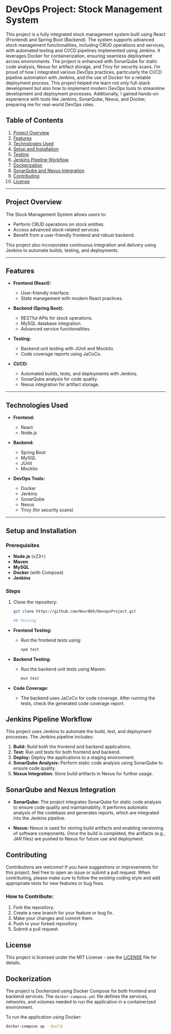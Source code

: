 # DevOps Project: Stock Management System

This project is a fully integrated stock management system built using React (Frontend) and Spring Boot (Backend). The system supports advanced stock management functionalities, including CRUD operations and services, with automated testing and CI/CD pipelines implemented using Jenkins. It leverages Docker for containerization, ensuring seamless deployment across environments. The project is enhanced with SonarQube for static code analysis, Nexus for artifact storage, and Trivy for security scans.
I’m proud of how I integrated various DevOps practices, particularly the CI/CD pipeline automation with Jenkins, and the use of Docker for a reliable deployment process. This project helped me learn not only full-stack development but also how to implement modern DevOps tools to streamline development and deployment processes. Additionally, I gained hands-on experience with tools like Jenkins, SonarQube, Nexus, and Docker, preparing me for real-world DevOps roles.

## Table of Contents

1. [Project Overview](#project-overview)
2. [Features](#features)
3. [Technologies Used](#technologies-used)
4. [Setup and Installation](#setup-and-installation)
5. [Testing](#testing)
6. [Jenkins Pipeline Workflow](#jenkins-pipeline-workflow)
7. [Dockerization](#dockerization)
8. [SonarQube and Nexus Integration](#sonarqube-and-nexus-integration)
9. [Contributing](#contributing)
10. [License](#license)

---

## Project Overview

The Stock Management System allows users to:
- Perform CRUD operations on stock entities.
- Access advanced stock-related services.
- Benefit from a user-friendly frontend and robust backend.

This project also incorporates continuous integration and delivery using Jenkins to automate builds, testing, and deployments.

---

## Features

- **Frontend (React):**
  - User-friendly interface.
  - State management with modern React practices.
  
- **Backend (Spring Boot):**
  - RESTful APIs for stock operations.
  - MySQL database integration.
  - Advanced service functionalities.

- **Testing:**
  - Backend unit testing with JUnit and Mockito.
  - Code coverage reports using JaCoCo.

- **CI/CD:**
  - Automated builds, tests, and deployments with Jenkins.
  - SonarQube analysis for code quality.
  - Nexus integration for artifact storage.

---

## Technologies Used

- **Frontend:**
  - React
  - Node.js

- **Backend:**
  - Spring Boot
  - MySQL
  - JUnit
  - Mockito

- **DevOps Tools:**
  - Docker
  - Jenkins
  - SonarQube
  - Nexus
  - Trivy (for security scans)

---

## Setup and Installation

### Prerequisites
- **Node.js** (v23+)
- **Maven**
- **MySQL**
- **Docker** (with Compose)
- **Jenkins**

### Steps
1. Clone the repository:
   ```bash
   git clone https://github.com/NourBkh/DevopsProject.git

   ## Testing

- **Frontend Testing:**
  - Run the frontend tests using:
    ```bash
    npm test
    ```

- **Backend Testing:**
  - Run the backend unit tests using Maven:
    ```bash
    mvn test
    ```

- **Code Coverage:**
  - The backend uses JaCoCo for code coverage. After running the tests, check the generated code coverage report.

## Jenkins Pipeline Workflow

This project uses Jenkins to automate the build, test, and deployment processes. The Jenkins pipeline includes:

1. **Build:** Build both the frontend and backend applications.
2. **Test:** Run unit tests for both frontend and backend.
3. **Deploy:** Deploy the applications to a staging environment.
4. **SonarQube Analysis:** Perform static code analysis using SonarQube to ensure code quality.
5. **Nexus Integration:** Store build artifacts in Nexus for further usage.


## SonarQube and Nexus Integration

- **SonarQube:** The project integrates SonarQube for static code analysis to ensure code quality and maintainability. It performs automatic analysis of the codebase and generates reports, which are integrated into the Jenkins pipeline.
  
- **Nexus:** Nexus is used for storing build artifacts and enabling versioning of software components. Once the build is completed, the artifacts (e.g., JAR files) are pushed to Nexus for future use and deployment.

## Contributing

Contributions are welcome! If you have suggestions or improvements for this project, feel free to open an issue or submit a pull request. When contributing, please make sure to follow the existing coding style and add appropriate tests for new features or bug fixes.

### How to Contribute:
1. Fork the repository.
2. Create a new branch for your feature or bug fix.
3. Make your changes and commit them.
4. Push to your forked repository.
5. Submit a pull request.

## License

This project is licensed under the MIT License - see the [LICENSE](LICENSE) file for details.


## Dockerization

The project is Dockerized using Docker Compose for both frontend and backend services. The `docker-compose.yml` file defines the services, networks, and volumes needed to run the application in a containerized environment.

To run the application using Docker:
```bash
docker-compose up --build
 

